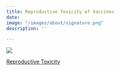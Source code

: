 ```yaml
---
title: Reproductive Toxicity of Vaccines
date: 
image: "/images/about/signature.png"
description: ''

---
```

[![](/images/reproductive_toxicity.png)]((https://odysee.com/@DarkHorsePodcastClips:b/informed-consent-and-reproductive:e){:target="_blank"} "Reproductive Toxicity of the Vaccines")

[Reproductive Toxicity]((https://odysee.com/@DarkHorsePodcastClips:b/informed-consent-and-reproductive:e){:target="_blank"} "Reproductive Toxicity of the Vaccine")